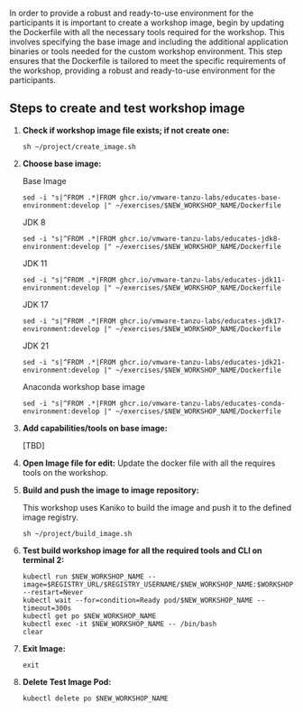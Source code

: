 
In order to provide a robust and ready-to-use environment for the participants it is important to create a workshop image, begin by updating the Dockerfile with all the necessary tools required for the workshop. This involves specifying the base image and including the additional application binaries or tools needed for the custom workshop environment. This step ensures that the Dockerfile is tailored to meet the specific requirements of the workshop, providing a robust and ready-to-use environment for the participants.

## Steps to create and test workshop image

1. **Check if workshop image file exists; if not create one:**

    ```execute-1
    sh ~/project/create_image.sh
    ```

2. **Choose base image:**

    Base Image

    ```execute-1
    sed -i "s|^FROM .*|FROM ghcr.io/vmware-tanzu-labs/educates-base-environment:develop |" ~/exercises/$NEW_WORKSHOP_NAME/Dockerfile
    ```

    JDK 8

    ```execute-1
    sed -i "s|^FROM .*|FROM ghcr.io/vmware-tanzu-labs/educates-jdk8-environment:develop |" ~/exercises/$NEW_WORKSHOP_NAME/Dockerfile
    ```

    JDK 11

    ```execute-1
    sed -i "s|^FROM .*|FROM ghcr.io/vmware-tanzu-labs/educates-jdk11-environment:develop |" ~/exercises/$NEW_WORKSHOP_NAME/Dockerfile
    ```

    JDK 17
    
    ```execute-1
    sed -i "s|^FROM .*|FROM ghcr.io/vmware-tanzu-labs/educates-jdk17-environment:develop |" ~/exercises/$NEW_WORKSHOP_NAME/Dockerfile
    ```

    JDK 21
    
    ```execute-1
    sed -i "s|^FROM .*|FROM ghcr.io/vmware-tanzu-labs/educates-jdk21-environment:develop |" ~/exercises/$NEW_WORKSHOP_NAME/Dockerfile
    ```

    Anaconda workshop base image
    
    ```execute-1
    sed -i "s|^FROM .*|FROM ghcr.io/vmware-tanzu-labs/educates-conda-environment:develop |" ~/exercises/$NEW_WORKSHOP_NAME/Dockerfile
    ```

3. **Add capabilities/tools on base image:**

    [TBD]

4. **Open Image file for edit:** Update the docker file with all the requires tools on the workshop.


5. **Build and push the image to image repository:**

    This workshop uses Kaniko to build the image and push it to the defined image registry.

    ```execute-1
    sh ~/project/build_image.sh
    ```

6. **Test build workshop image for all the required tools and CLI on terminal 2:**

    ```execute-2
    kubectl run $NEW_WORKSHOP_NAME --image=$REGISTRY_URL/$REGISTRY_USERNAME/$NEW_WORKSHOP_NAME:$WORKSHOP_VERSION --restart=Never
    kubectl wait --for=condition=Ready pod/$NEW_WORKSHOP_NAME --timeout=300s
    kubectl get po $NEW_WORKSHOP_NAME
    kubectl exec -it $NEW_WORKSHOP_NAME -- /bin/bash
    clear
    ```
    
7. **Exit Image:**

    ```execute-2
    exit
    ```

8. **Delete Test Image Pod:**

    ``` execute-2
    kubectl delete po $NEW_WORKSHOP_NAME
    ```